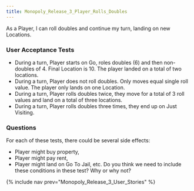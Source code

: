 ```yaml
---
title: Monopoly_Release_3_Player_Rolls_Doubles
---
```

As a Player, I can roll doubles and continue my turn, landing on new Locations.

### User Acceptance Tests
* During a turn, Player starts on Go, roles doubles (6) and then non-doubles of 4. Final Location is 10. The player landed on a total of two locations.
* During a turn, Player does not roll doubles. Only moves equal single roll value. The player only lands on one Location.
* During a turn, Player rolls doubles twice, they move for a total of 3 roll values and land on a total of three locations.
* During a turn, Player rolls doubles three times, they end up on Just Visiting.

### Questions
For each of these tests, there could be several side effects:
* Player might buy property,
* Player might pay rent,
* Player might land on Go To Jail, etc.
Do you think we need to include these conditions in these test? Why or why not?

{% include nav prev="Monopoly_Release_3_User_Stories" %}